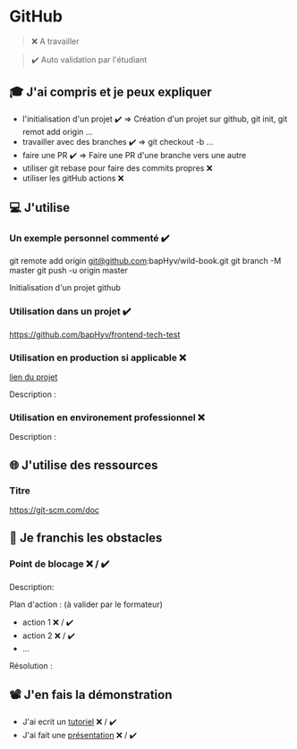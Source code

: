 # GitHub

> ❌ A travailler

> ✔️ Auto validation par l'étudiant

## 🎓 J'ai compris et je peux expliquer

- l'initialisation d'un projet ✔️
    => Création d'un projet sur github, git init, git remot add origin ...
- travailler avec des branches ✔️
    => git checkout -b ...
- faire une PR ✔️
    => Faire une PR d'une branche vers une autre
- utiliser git rebase pour faire des commits propres ❌
- utiliser les gitHub actions ❌

## 💻 J'utilise

### Un exemple personnel commenté ✔️

git remote add origin git@github.com:bapHyv/wild-book.git
git branch -M master
git push -u origin master

Initialisation d'un projet github

### Utilisation dans un projet ✔️

https://github.com/bapHyv/frontend-tech-test

### Utilisation en production si applicable ❌

[lien du projet](...)

Description :

### Utilisation en environement professionnel ❌

Description :

## 🌐 J'utilise des ressources

### Titre

https://git-scm.com/doc

## 🚧 Je franchis les obstacles

### Point de blocage ❌ / ✔️

Description:

Plan d'action : (à valider par le formateur)

- action 1 ❌ / ✔️
- action 2 ❌ / ✔️
- ...

Résolution :

## 📽️ J'en fais la démonstration

- J'ai ecrit un [tutoriel](...) ❌ / ✔️
- J'ai fait une [présentation](...) ❌ / ✔️
